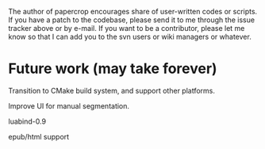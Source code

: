 The author of papercrop encourages share of user-written codes or scripts.
If you have a patch to the codebase, please send it to me through the issue tracker above or by e-mail.
If you want to be a contributor, please let me know so that I can add you to the svn users or wiki managers or whatever.

# Future work (may take forever) #

Transition to CMake build system, and support other platforms.

Improve UI for manual segmentation.

luabind-0.9

epub/html support